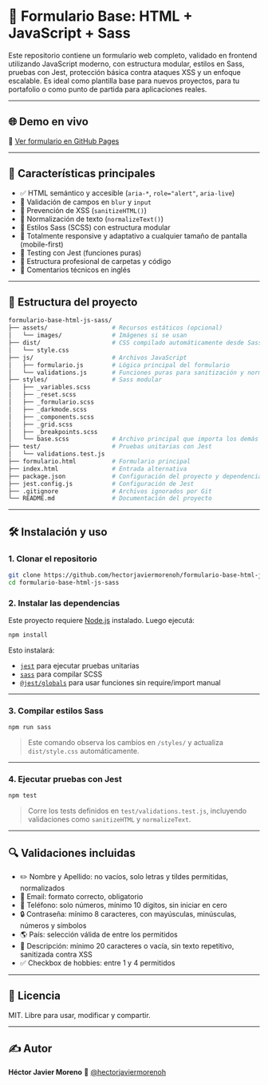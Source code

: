 # 📄 Formulario Base: HTML + JavaScript + Sass

Este repositorio contiene un formulario web completo, validado en frontend utilizando JavaScript moderno, con estructura modular, estilos en Sass, pruebas con Jest, protección básica contra ataques XSS y un enfoque escalable. Es ideal como plantilla base para nuevos proyectos, para tu portafolio o como punto de partida para aplicaciones reales.

---

## 🌐 Demo en vivo

📎 [Ver formulario en GitHub Pages](https://hectorjaviermorenoh.github.io/formulario-base-html-js-sass/formulario.html)

---

## 🚀 Características principales

- ✅ HTML semántico y accesible (`aria-*`, `role="alert"`, `aria-live`)
- 🧪 Validación de campos en `blur` y `input`
- 🔐 Prevención de XSS (`sanitizeHTML()`)
- 🧼 Normalización de texto (`normalizeText()`)
- 🎨 Estilos Sass (SCSS) con estructura modular
- 📱 Totalmente responsive y adaptativo a cualquier tamaño de pantalla (mobile-first)
- 🧪 Testing con Jest (funciones puras)
- 📁 Estructura profesional de carpetas y código
- 💬 Comentarios técnicos en inglés

---

## 📁 Estructura del proyecto

```bash
formulario-base-html-js-sass/
├── assets/                  # Recursos estáticos (opcional)
│   └── images/              # Imágenes si se usan
├── dist/                    # CSS compilado automáticamente desde Sass
│   └── style.css
├── js/                      # Archivos JavaScript
│   ├── formulario.js        # Lógica principal del formulario
│   └── validations.js       # Funciones puras para sanitización y normalización
├── styles/                  # Sass modular
│   ├── _variables.scss
│   ├── _reset.scss
│   ├── _formulario.scss
│   ├── _darkmode.scss
│   ├── _components.scss
│   ├── _grid.scss
│   ├── _breakpoints.scss
│   └── base.scss            # Archivo principal que importa los demás
├── test/                    # Pruebas unitarias con Jest
│   └── validations.test.js
├── formulario.html          # Formulario principal
├── index.html               # Entrada alternativa
├── package.json             # Configuración del proyecto y dependencias
├── jest.config.js           # Configuración de Jest
├── .gitignore               # Archivos ignorados por Git
└── README.md                # Documentación del proyecto
```

---

## 🛠️ Instalación y uso

### 1. Clonar el repositorio

```bash
git clone https://github.com/hectorjaviermorenoh/formulario-base-html-js-sass.git
cd formulario-base-html-js-sass
```

### 2. Instalar las dependencias

Este proyecto requiere [Node.js](https://nodejs.org/) instalado. Luego ejecutá:

```bash
npm install
```

Esto instalará:

- [`jest`](https://jestjs.io/) para ejecutar pruebas unitarias
- [`sass`](https://sass-lang.com/) para compilar SCSS
- [`@jest/globals`](https://jestjs.io/docs/api) para usar funciones sin require/import manual

---

### 3. Compilar estilos Sass

```bash
npm run sass
```

> Este comando observa los cambios en `/styles/` y actualiza `dist/style.css` automáticamente.

---

### 4. Ejecutar pruebas con Jest

```bash
npm test
```

> Corre los tests definidos en `test/validations.test.js`, incluyendo validaciones como `sanitizeHTML` y `normalizeText`.

---

## 🔍 Validaciones incluidas

- ✏️ Nombre y Apellido: no vacíos, solo letras y tildes permitidas, normalizados
- 📧 Email: formato correcto, obligatorio
- 📱 Teléfono: solo números, mínimo 10 dígitos, sin iniciar en cero
- 🔒 Contraseña: mínimo 8 caracteres, con mayúsculas, minúsculas, números y símbolos
- 🌎 País: selección válida de entre los permitidos
- 💬 Descripción: mínimo 20 caracteres o vacía, sin texto repetitivo, sanitizada contra XSS
- ✅ Checkbox de hobbies: entre 1 y 4 permitidos

---

## 🧾 Licencia

MIT. Libre para usar, modificar y compartir.

---

## ✍️ Autor

**Héctor Javier Moreno**
🔗 [@hectorjaviermorenoh](https://github.com/hectorjaviermorenoh)
